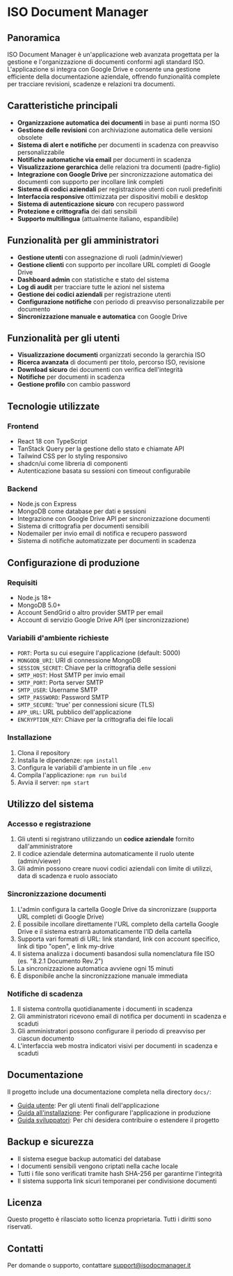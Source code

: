 # ISO Document Manager

## Panoramica

ISO Document Manager è un'applicazione web avanzata progettata per la gestione e l'organizzazione di documenti conformi agli standard ISO. L'applicazione si integra con Google Drive e consente una gestione efficiente della documentazione aziendale, offrendo funzionalità complete per tracciare revisioni, scadenze e relazioni tra documenti.

## Caratteristiche principali

- **Organizzazione automatica dei documenti** in base ai punti norma ISO
- **Gestione delle revisioni** con archiviazione automatica delle versioni obsolete
- **Sistema di alert e notifiche** per documenti in scadenza con preavviso personalizzabile
- **Notifiche automatiche via email** per documenti in scadenza
- **Visualizzazione gerarchica** delle relazioni tra documenti (padre-figlio)
- **Integrazione con Google Drive** per sincronizzazione automatica dei documenti con supporto per incollare link completi
- **Sistema di codici aziendali** per registrazione utenti con ruoli predefiniti
- **Interfaccia responsive** ottimizzata per dispositivi mobili e desktop
- **Sistema di autenticazione sicuro** con recupero password
- **Protezione e crittografia** dei dati sensibili
- **Supporto multilingua** (attualmente italiano, espandibile)

## Funzionalità per gli amministratori

- **Gestione utenti** con assegnazione di ruoli (admin/viewer)
- **Gestione clienti** con supporto per incollare URL completi di Google Drive
- **Dashboard admin** con statistiche e stato del sistema
- **Log di audit** per tracciare tutte le azioni nel sistema
- **Gestione dei codici aziendali** per registrazione utenti
- **Configurazione notifiche** con periodo di preavviso personalizzabile per documento
- **Sincronizzazione manuale e automatica** con Google Drive

## Funzionalità per gli utenti

- **Visualizzazione documenti** organizzati secondo la gerarchia ISO
- **Ricerca avanzata** di documenti per titolo, percorso ISO, revisione
- **Download sicuro** dei documenti con verifica dell'integrità
- **Notifiche** per documenti in scadenza
- **Gestione profilo** con cambio password

## Tecnologie utilizzate

### Frontend
- React 18 con TypeScript
- TanStack Query per la gestione dello stato e chiamate API
- Tailwind CSS per lo styling responsivo
- shadcn/ui come libreria di componenti
- Autenticazione basata su sessioni con timeout configurabile

### Backend
- Node.js con Express
- MongoDB come database per dati e sessioni
- Integrazione con Google Drive API per sincronizzazione documenti
- Sistema di crittografia per documenti sensibili
- Nodemailer per invio email di notifica e recupero password
- Sistema di notifiche automatizzate per documenti in scadenza

## Configurazione di produzione

### Requisiti
- Node.js 18+
- MongoDB 5.0+
- Account SendGrid o altro provider SMTP per email
- Account di servizio Google Drive API (per sincronizzazione)

### Variabili d'ambiente richieste

- `PORT`: Porta su cui eseguire l'applicazione (default: 5000)
- `MONGODB_URI`: URI di connessione MongoDB
- `SESSION_SECRET`: Chiave per la crittografia delle sessioni
- `SMTP_HOST`: Host SMTP per invio email
- `SMTP_PORT`: Porta server SMTP
- `SMTP_USER`: Username SMTP
- `SMTP_PASSWORD`: Password SMTP 
- `SMTP_SECURE`: 'true' per connessioni sicure (TLS)
- `APP_URL`: URL pubblico dell'applicazione
- `ENCRYPTION_KEY`: Chiave per la crittografia dei file locali

### Installazione

1. Clona il repository
2. Installa le dipendenze: `npm install`
3. Configura le variabili d'ambiente in un file `.env`
4. Compila l'applicazione: `npm run build`
5. Avvia il server: `npm start`

## Utilizzo del sistema

### Accesso e registrazione

1. Gli utenti si registrano utilizzando un **codice aziendale** fornito dall'amministratore
2. Il codice aziendale determina automaticamente il ruolo utente (admin/viewer)
3. Gli admin possono creare nuovi codici aziendali con limite di utilizzi, data di scadenza e ruolo associato

### Sincronizzazione documenti

1. L'admin configura la cartella Google Drive da sincronizzare (supporta URL completi di Google Drive)
2. È possibile incollare direttamente l'URL completo della cartella Google Drive e il sistema estrarrà automaticamente l'ID della cartella
3. Supporta vari formati di URL: link standard, link con account specifico, link di tipo "open", e link my-drive
4. Il sistema analizza i documenti basandosi sulla nomenclatura file ISO (es. "8.2.1 Documento Rev.2")
5. La sincronizzazione automatica avviene ogni 15 minuti
6. È disponibile anche la sincronizzazione manuale immediata

### Notifiche di scadenza

1. Il sistema controlla quotidianamente i documenti in scadenza
2. Gli amministratori ricevono email di notifica per documenti in scadenza e scaduti
3. Gli amministratori possono configurare il periodo di preavviso per ciascun documento
4. L'interfaccia web mostra indicatori visivi per documenti in scadenza e scaduti

## Documentazione

Il progetto include una documentazione completa nella directory `docs/`:

- [Guida utente](docs/guida-utente.md): Per gli utenti finali dell'applicazione
- [Guida all'installazione](docs/guida-installazione.md): Per configurare l'applicazione in produzione
- [Guida sviluppatori](docs/guida-sviluppatori.md): Per chi desidera contribuire o estendere il progetto

## Backup e sicurezza

- Il sistema esegue backup automatici del database
- I documenti sensibili vengono criptati nella cache locale
- Tutti i file sono verificati tramite hash SHA-256 per garantirne l'integrità
- Il sistema supporta link sicuri temporanei per condivisione documenti

## Licenza

Questo progetto è rilasciato sotto licenza proprietaria. Tutti i diritti sono riservati.

## Contatti

Per domande o supporto, contattare support@isodocmanager.it
